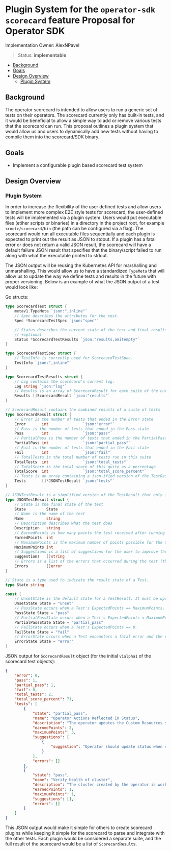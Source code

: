 # Plugin System for the `operator-sdk scorecard` feature Proposal for Operator SDK 

Implementation Owner: AlexNPavel

> Status: **implementable**

- [Background](#background)
- [Goals](#goals)
- [Design Overview](#design-overview)
  - [Plugin System](#plugin-system)

## Background

The operator scorecard is intended to allow users to run a generic set of tests on their operators. The scorecard currently only has
built-in tests, and it would be beneficial to allow a simple way to add or remove various tests that the scorecard can run. This proposal
outlines a plugin system that would allow us and users to dynamically add new tests without having to compile them into the scorecard/SDK
binary.

## Goals

- Implement a configurable plugin based scorecard test system

## Design Overview

### Plugin System

In order to increase the flexibility of the user defined tests and allow users to implement more complex E2E style tests for scorecard,
the user-defined tests will be implemented via a plugin system. Users would put executable files (etiher scripts or binaries) in a directory
in the project root, for example `<root>/scorecard/bin` (the path can be configured via a flag). The scorecard would run all executable files
sequentially and each plugin is expected to print out the result as JSON to stdout. If a plugin has a fatal error or does not return a valid JSON
result, the scorecard will have a default failure JSON result that specifies that the binary/script failed to run along with what the executable printed
to stdout.

The JSON output will be reusing the Kubernetes API for marshalling and unmarshalling. This would allow us to have a standardized `TypeMeta` that will allow
us to update the way we define tests and results in the future with proper versioning. Below is an example of what the JSON output of a test would look like:

Go structs:

```go
type ScorecardTest struct {
    metav1.TypeMeta `json:",inline"`
    // Spec describes the attributes for the test.
    Spec *ScorecardTestSpec `json:"spec"`

    // Status describes the current state of the test and final results.
    // +optional
    Status *ScorecardTestResults `json:"results,omitempty"`
}

type ScorecardTestSpec struct {
    // TestInfo is currently used for ScorecardTestSpec.
    TestInfo `json:",inline"`
}

type ScorecardTestResults struct {
    // Log contains the scorecard's current log.
    Log string `json:"log"`
    // Results is an array of ScorecardResult for each suite of the curent scorecard run.
    Results []ScorecardResult `json:"results"`
}

// ScorecardResult contains the combined results of a suite of tests
type ScorecardResult struct {
    // Error is the number of tests that ended in the Error state
    Error       int               `json:"error"`
    // Pass is the number of tests that ended in the Pass state
    Pass        int               `json:"pass"`
    // PartialPass is the number of tests that ended in the PartialPass state
    PartialPass int               `json:"partial_pass"`
    // Fail is the number of tests that ended in the Fail state
    Fail        int               `json:"fail"`
    // TotalTests is the total number of tests run in this suite
    TotalTests  int               `json:"total_tests"`
    // TotalScore is the total score of this quite as a percentage
    TotalScore  int               `json:"total_score_percent"`
    // Tests is an array containing a json-ified version of the TestResults for the suite
    Tests       []*JSONTestResult `json:"tests"`
}

// JSONTestResult is a simplified version of the TestResult that only include the Name and Description of the Test field in TestResult
type JSONTestResult struct {
    // State is the final state of the test
    State         State
    // Name is the name of the test
    Name          string
    // Description describes what the test does
    Description   string
    // EarnedPoints is how many points the test received after running
    EarnedPoints  int
    // MaximumPoints is the maximum number of points possible for the test
    MaximumPoints int
    // Suggestions is a list of suggestions for the user to improve their score (if applicable)
    Suggestions   []string
    // Errors is a list of the errors that occurred during the test (this can include both fatal and non-fatal errors)
    Errors        []error
}

// State is a type used to indicate the result state of a Test.
type State string

const (
    // UnsetState is the default state for a TestResult. It must be updated by UpdateState or by the Test.
    UnsetState State = "unset"
    // PassState occurs when a Test's ExpectedPoints == MaximumPoints.
    PassState State = "pass"
    // PartialPassState occurs when a Test's ExpectedPoints < MaximumPoints and ExpectedPoints > 0.
    PartialPassState State = "partial_pass"
    // FailState occurs when a Test's ExpectedPoints == 0.
    FailState State = "fail"
    // ErrorState occurs when a Test encounters a fatal error and the reported points should not be considered.
    ErrorState State = "error"
)
```

JSON output for `ScorecardResult` object (for the initial `v1alpha1` of the scorecard test objects):

```json
{
    "error": 0,
    "pass": 1,
    "partial_pass": 1,
    "fail": 0,
    "total_tests": 2,
    "total_score_percent": 71,
    "tests": [
        {
            "state": "partial_pass",
            "name": "Operator Actions Reflected In Status",
            "description": "The operator updates the Custom Resources status when the application state is updated",
            "earnedPoints": 2,
            "maximumPoints": 3,
            "suggestions": [
                {
                    "suggestion": "Operator should update status when scaling cluster down"
                }
            ],
            "errors": []
        },
        {
            "state": "pass",
            "name": "Verify health of cluster",
            "description": "The cluster created by the operator is working properly",
            "earnedPoints": 1,
            "maximumPoints": 1,
            "suggestions": [],
            "errors": []
        }
    ]
}
```

This JSON output would make it simple for others to create scorecard plugins while keeping it simple for the scorecard
to parse and integrate with the other tests. Each plugin would be considered a separate suite, and the full result of the scorecard
would be a list of `ScorecardResult`s.
